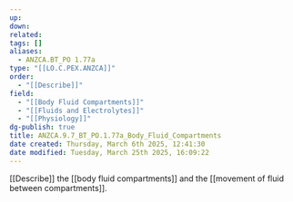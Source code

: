 ```yaml
---
up: 
down: 
related: 
tags: []
aliases:
  - ANZCA.BT_PO 1.77a
type: "[[LO.C.PEX.ANZCA]]"
order:
  - "[[Describe]]"
field:
  - "[[Body Fluid Compartments]]"
  - "[[Fluids and Electrolytes]]"
  - "[[Physiology]]"
dg-publish: true
title: ANZCA.9.7_BT_PO.1.77a_Body_Fluid_Compartments
date created: Thursday, March 6th 2025, 12:41:30
date modified: Tuesday, March 25th 2025, 16:09:22
---
```


[[Describe]] the [[body fluid compartments]] and the [[movement of fluid between compartments]].
